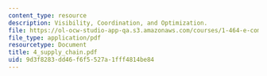 ```yaml
---
content_type: resource
description: Visibility, Coordination, and Optimization.
file: https://ol-ocw-studio-app-qa.s3.amazonaws.com/courses/1-464-e-commerce-and-the-internet-in-real-estate-and-construction-spring-2004/9d3f8283dd46f6f5527a1fff4814be84_4_supply_chain.pdf
file_type: application/pdf
resourcetype: Document
title: 4_supply_chain.pdf
uid: 9d3f8283-dd46-f6f5-527a-1fff4814be84
---
```

